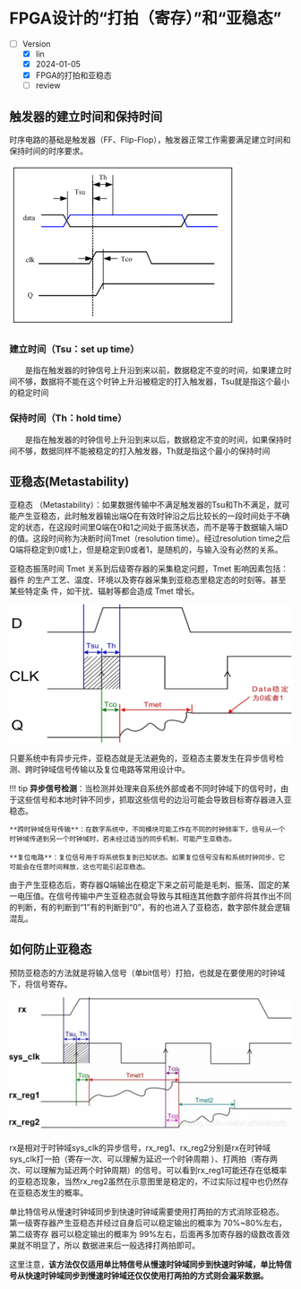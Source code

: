 # FPGA设计的“打拍（寄存）”和“亚稳态”

- [ ] Version
    * [x] lin
    * [x] 2024-01-05 
    * [x] FPGA的打拍和亚稳态
    * [ ] review

## 触发器的建立时间和保持时间 

时序电路的基础是触发器（FF、Flip-Flop），触发器正常工作需要满足建立时间和保持时间的时序要求。

![107](../img/107.png)

### 建立时间（Tsu：set up time）　　

　　是指在触发器的时钟信号上升沿到来以前，数据稳定不变的时间，如果建立时间不够，数据将不能在这个时钟上升沿被稳定的打入触发器，Tsu就是指这个最小的稳定时间

### 保持时间（Th：hold time）　　

　　是指在触发器的时钟信号上升沿到来以后，数据稳定不变的时间，如果保持时间不够，数据同样不能被稳定的打入触发器，Th就是指这个最小的保持时间

## 亚稳态(Metastability)

亚稳态 （Metastability）：如果数据传输中不满足触发器的Tsu和Th不满足，就可能产生亚稳态，此时触发器输出端Q在有效时钟沿之后比较长的一段时间处于不确定的状态，在这段时间里Q端在0和1之间处于振荡状态，而不是等于数据输入端D的值。这段时间称为决断时间Tmet（resolution time）。经过resolution time之后Q端将稳定到0或1上，但是稳定到0或者1，是随机的，与输入没有必然的关系。

亚稳态振荡时间 Tmet 关系到后级寄存器的采集稳定问题，Tmet 影响因素包括：器件 的生产工艺、温度、环境以及寄存器采集到亚稳态里稳定态的时刻等。甚至某些特定条 件，如干扰、辐射等都会造成 Tmet 增长。

![108](../img/108.png)

只要系统中有异步元件，亚稳态就是无法避免的，亚稳态主要发生在异步信号检测、跨时钟域信号传输以及复位电路等常用设计中。

!!! tip
    **异步信号检测**：当检测并处理来自系统外部或者不同时钟域下的信号时，由于这些信号和本地时钟不同步，抓取这些信号的边沿可能会导致目标寄存器进入亚稳态。

    **跨时钟域信号传输**：在数字系统中，不同模块可能工作在不同的时钟频率下，信号从一个时钟域传递到另一个时钟域时，若未经过适当的同步机制，可能产生亚稳态。

    **复位电路**：复位信号用于将系统恢复到已知状态。如果复位信号没有和系统时钟同步，它可能会在任意时间释放，这也可能引起亚稳态。

由于产生亚稳态后，寄存器Q端输出在稳定下来之前可能是毛刺、振荡、固定的某一电压值。在信号传输中产生亚稳态就会导致与其相连其他数字部件将其作出不同的判断，有的判断到“1”有的判断到“0”，有的也进入了亚稳态，数字部件就会逻辑混乱。

## 如何防止亚稳态

预防亚稳态的方法就是将输入信号（单bit信号）打拍，也就是在要使用的时钟域下，将信号寄存。

![109](../img/109.png)

 rx是相对于时钟域sys_clk的异步信号，rx_reg1、rx_reg2分别是rx在时钟域sys_clk打一拍（寄存一次、可以理解为延迟一个时钟周期 ）、打两拍（寄存两次、可以理解为延迟两个时钟周期）的信号。可以看到rx_reg1可能还存在低概率的亚稳态现象，当然rx_reg2虽然在示意图里是稳定的，不过实际过程中也仍然存在亚稳态发生的概率。

 单比特信号从慢速时钟域同步到快速时钟域需要使用打两拍的方式消除亚稳态。 第一级寄存器产生亚稳态并经过自身后可以稳定输出的概率为 70%~80%左右，第二级寄存 器可以稳定输出的概率为 99%左右，后面再多加寄存器的级数改善效果就不明显了，所以 数据进来后一般选择打两拍即可。
 
 这里注意，**该方法仅仅适用单比特信号从慢速时钟域同步到快速时钟域，单比特信号从快速时钟域同步到慢速时钟域还仅仅使用打两拍的方式则会漏采数据。**
